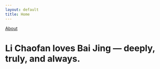 ```yaml
---
layout: default
title: Home
---
```

[About](/about.html)
# Li Chaofan loves Bai Jing — deeply, truly, and always.


